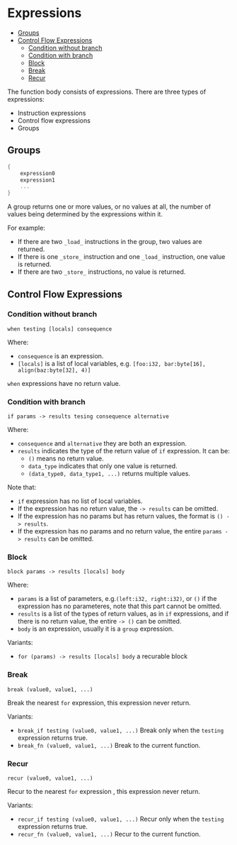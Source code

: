 # Expressions

<!-- @import "[TOC]" {cmd="toc" depthFrom=2 depthTo=4 orderedList=false} -->

<!-- code_chunk_output -->

- [Groups](#groups)
- [Control Flow Expressions](#control-flow-expressions)
  - [Condition without branch](#condition-without-branch)
  - [Condition with branch](#condition-with-branch)
  - [Block](#block)
  - [Break](#break)
  - [Recur](#recur)

<!-- /code_chunk_output -->

The function body consists of expressions. There are three types of expressions:

- Instruction expressions
- Control flow expressions
- Groups

## Groups

```rust
{
    expression0
    expression1
    ...
}
```

A group returns one or more values, or no values at all, the number of values being determined by the expressions within it.

For example:

- If there are two `_load_` instructions in the group, two values are returned.
- If there is one `_store_` instruction and one `_load_` instruction, one value is returned.
- If there are two `_store_` instructions, no value is returned.

## Control Flow Expressions

### Condition without branch

`when testing [locals] consequence`

Where:

- `consequence` is an expression.
- `[locals]` is a list of local variables, e.g. `[foo:i32, bar:byte[16], align(baz:byte[32], 4)]`

`when` expressions have no return value.

### Condition with branch

`if params -> results tesing consequence alternative`

Where:

- `consequence` and `alternative` they are both an expression.
- `results` indicates the type of the return value of `if` expression. It can be:
  - `()` means no return value.
  - `data_type` indicates that only one value is returned.
  - `(data_type0, data_type1, ...)` returns multiple values.

Note that:

- `if` expression has no list of local variables.
- If the expression has no return value, the `-> results` can be omitted.
- If the expression has no params but has return values, the format is `() -> results`.
- If the expression has no params and no return value, the entire `params -> results` can be omitted.

### Block

`block params -> results [locals] body`

Where:

- `params` is a list of parameters, e.g.`(left:i32, right:i32)`, or `()` if the expression has no parameteres, note that this part cannot be omitted.
- `results` is a list of the types of return values, as in `if` expressions, and if there is no return value, the entire `-> ()` can be omitted.
- `body` is an expression, usually it is a `group` expression.

Variants:

- `for (params) -> results [locals] body` a recurable block

### Break

`break (value0, value1, ...)`

Break the nearest `for` expression, this expression never return.

Variants:

- `break_if testing (value0, value1, ...)`
  Break only when the `testing` expression returns true.
- `break_fn (value0, value1, ...)`
  Break to the current function.

### Recur

`recur (value0, value1, ...)`

Recur to the nearest `for` expression , this expression never return.

Variants:

- `recur_if testing (value0, value1, ...)`
  Recur only when the `testing` expression returns true.
- `recur_fn (value0, value1, ...)`
  Recur to the current function.
